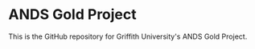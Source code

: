 ANDS Gold Project
===============

This is the GitHub repository for Griffith University's ANDS Gold Project. 